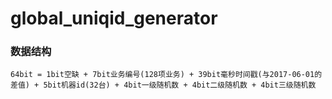 # global_uniqid_generator 

### 数据结构
```
64bit = 1bit空缺 + 7bit业务编号(128项业务) + 39bit毫秒时间戳(与2017-06-01的差值) + 5bit机器id(32台) + 4bit一级随机数 + 4bit二级随机数 + 4bit三级随机数
```


